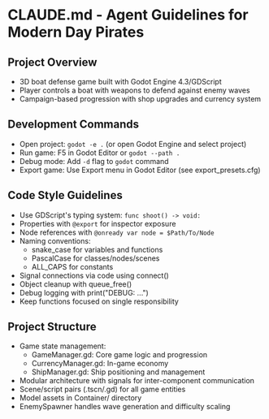 # CLAUDE.md - Agent Guidelines for Modern Day Pirates

## Project Overview
- 3D boat defense game built with Godot Engine 4.3/GDScript
- Player controls a boat with weapons to defend against enemy waves
- Campaign-based progression with shop upgrades and currency system

## Development Commands
- Open project: `godot -e .` (or open Godot Engine and select project)
- Run game: F5 in Godot Editor or `godot --path .`
- Debug mode: Add `-d` flag to `godot` command
- Export game: Use Export menu in Godot Editor (see export_presets.cfg)

## Code Style Guidelines
- Use GDScript's typing system: `func shoot() -> void:`
- Properties with `@export` for inspector exposure
- Node references with `@onready var node = $Path/To/Node`
- Naming conventions:
  - snake_case for variables and functions
  - PascalCase for classes/nodes/scenes
  - ALL_CAPS for constants
- Signal connections via code using connect()
- Object cleanup with queue_free()
- Debug logging with print("DEBUG: ...")
- Keep functions focused on single responsibility

## Project Structure
- Game state management:
  - GameManager.gd: Core game logic and progression
  - CurrencyManager.gd: In-game economy
  - ShipManager.gd: Ship positioning and management
- Modular architecture with signals for inter-component communication
- Scene/script pairs (.tscn/.gd) for all game entities
- Model assets in Container/ directory
- EnemySpawner handles wave generation and difficulty scaling